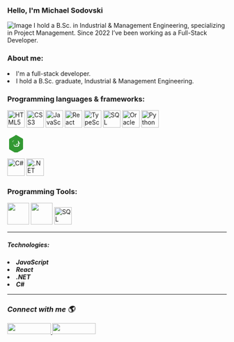 ### Hello, I'm Michael Sodovski
![Image](https://i.ibb.co/wWF6C2p/Welcome-To-My-Life-Facebook-Cover-Photo.png) 
I hold a B.Sc. in Industrial & Management Engineering, specializing in Project Management. Since 2022 I’ve been working as a Full-Stack Developer.

<h3> About me: </h3>
<li> I'm a full-stack developer.
<li> I hold a B.Sc. graduate, Industrial & Management Engineering.

<h3>  Programming languages & frameworks: </h3>
<p align="left">
  <img src="https://cdn.jsdelivr.net/gh/devicons/devicon/icons/html5/html5-original.svg" alt="HTML5" width="40" height="40"/>
  <img src="https://cdn.jsdelivr.net/gh/devicons/devicon/icons/css3/css3-original.svg" alt="CSS3" width="40" height="40"/>
  <img src="https://cdn.jsdelivr.net/gh/devicons/devicon/icons/javascript/javascript-original.svg" alt="JavaScript" width="40" height="40"/>
  <img src="https://cdn.jsdelivr.net/gh/devicons/devicon/icons/react/react-original.svg" alt="React" width="40" height="40"/>
  <img src="https://cdn.jsdelivr.net/gh/devicons/devicon/icons/typescript/typescript-original.svg" alt="TypeScript" width="40" height="40"/>



  <img src="https://cdn.jsdelivr.net/gh/devicons/devicon/icons/mysql/mysql-original.svg" alt="SQL" width="40" height="40"/>

  <img src="https://cdn.jsdelivr.net/gh/devicons/devicon/icons/oracle/oracle-original.svg" alt="Oracle" width="40" height="40"/>
  
  <img src="https://cdn.jsdelivr.net/gh/devicons/devicon/icons/python/python-original.svg" alt="Python" width="40" height="40"/>
  
</p>

  <svg role="img" xmlns="http://www.w3.org/2000/svg" viewBox="0 0 256 272" width="40" height="40">
  <path fill="#339933" d="M116.25 3.144c7.246-4.184 16.22-4.144 23.43 0 29.092 16.78 58.267 33.47 87.317 50.308 6.922 4.108 11.03 12.04 10.96 20.25-.142 45.212-.028 90.427-.056 135.64 0 7.284-3.85 14.272-10.12 18.34-29.246 16.835-58.524 33.622-87.778 50.49-7.043 4.056-15.67 4.32-22.82.51-29.006-16.748-58.022-33.497-87.006-50.276-6.313-3.536-10.34-10.41-10.353-17.65-.093-45.236-.014-90.474-.044-135.71 0-7.176 3.753-14.112 9.968-18.172 29.09-16.784 58.196-33.546 87.31-50.3zM93.94 82.655c-6.468.632-12.543 4.38-15.905 10.176-3.088 5.1-3.543 11.352-3.697 17.28 2.12-.043 4.25-.042 6.36-.014.157-4.487-.23-9.362 1.29-13.754 2.33-6.48 9.33-10.45 16.016-9.756 7.36-.22 14.653.203 21.965-.14 7.484-.086 15.04.27 22.498-.184 7.032-.964 14.018 3.428 16.71 10.08 1.577 3.47 1.215 7.36 1.225 11.04v36.236c-.236 4.74.418 9.86-1.04 14.448-1.746 6.535-7.63 11.34-14.375 11.522-7.366.052-14.74.07-22.106 0-4.164.073-8.446-.426-12.326-1.74-4.483-1.726-8.482-5.2-9.84-10.03-1.262-4.046-1.07-8.398-1.15-12.61-2.12-.014-4.246-.013-6.367-.028-.007 6.06-.257 12.185.39 18.22.875 5.05 3.5 9.962 7.42 13.3 4.86 4.15 11.38 5.52 17.57 5.65 8.36.407 16.723.044 25.082.2 6.848-.2 13.827-.93 19.916-3.91 5.32-2.498 9.527-6.98 11.463-12.545 1.64-4.74 1.297-9.8 1.424-14.762v-36.77c-.305-6.78-2.505-13.715-7.415-18.56-4.52-4.556-10.953-6.337-17.225-7.08-9.54-.7-19.143-.157-28.718-.315-7.133-.184-14.27-.157-21.4-.013zM144.4 146.53c7.223-.47 14.517.27 21.752-.27 4.84-.13 10.172-.68 14.44-3.06 4.106-2.28 6.906-6.373 7.74-11.03 1.05-5.25.812-10.7.91-16.05-2.142.014-4.28 0-6.424 0-.244 4.04.43 8.354-.803 12.245-1.757 5.326-7.52 8.896-12.906 8.715-7.282.038-14.563-.098-21.844.07-4.69.08-9.448.81-13.42 3.14-4.013 2.46-6.59 6.65-7.29 11.185-.947 5.144-.87 10.53-.94 15.83 2.135-.014 4.267-.027 6.396-.042.264-3.85-.515-8.007.844-11.733 1.667-4.907 7.05-7.996 12.49-7.955z"/>
</svg>


<p align="left"> 
  <img src="https://cdn.jsdelivr.net/gh/devicons/devicon/icons/csharp/csharp-original.svg" alt="C#" width="40" height="40"/>
  <img src="https://cdn.jsdelivr.net/gh/devicons/devicon/icons/dot-net/dot-net-original.svg" alt=".NET" width="40" height="40"/>
  </p>
  
<h3> Programming Tools: </h3>
<img src="https://i.ibb.co/cNd6JhZ/Visual-Studio-Code.png" width="50" height="50"/>
<img src="https://i.ibb.co/BggNGCW/Visual-Studio.png" width="50" height="50"/>
<img src="https://www.svgrepo.com/show/303229/microsoft-sql-server-logo.svg" alt="SQL Server" width="40" height="40"/>

<hr>
<h5> Technologies: <h5>
<li> JavaScript
<li> React
<li> .NET
<li> C#

<hr>                                                                                                                   
<h3> Connect with me 🌎 </h3>
<a href="https://www.linkedin.com/in/michael-sodovski-2563a31a0/">
  <img src="https://asougidigital.com/service/img/publicidad-linkedin/linkedin-logo.png" width="100" height="25"/>
</a>
<a href="https://www.facebook.com/michael.svanidze/">
  <img src="https://upload.wikimedia.org/wikipedia/commons/thumb/7/7c/Facebook_New_Logo_%282015%29.svg/768px-Facebook_New_Logo_%282015%29.svg.png" width="100" height="25" />
</a>

